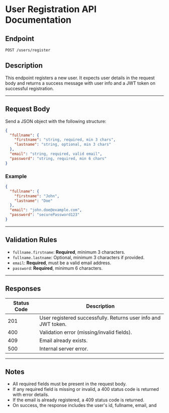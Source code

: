 # User Registration API Documentation

## Endpoint

```
POST /users/register
```

## Description

This endpoint registers a new user. It expects user details in the request body and returns a success message with user info and a JWT token on successful registration.

---

## Request Body

Send a JSON object with the following structure:

```json
{
  "fullname": {
    "firstname": "string, required, min 3 chars",
    "lastname": "string, optional, min 3 chars"
  },
  "email": "string, required, valid email",
  "password": "string, required, min 6 chars"
}
```

### Example

```json
{
  "fullname": {
    "firstname": "John",
    "lastname": "Doe"
  },
  "email": "john.doe@example.com",
  "password": "securePassword123"
}
```

---

## Validation Rules

- `fullname.firstname`: **Required**, minimum 3 characters.
- `fullname.lastname`: Optional, minimum 3 characters if provided.
- `email`: **Required**, must be a valid email address.
- `password`: **Required**, minimum 6 characters.

---

## Responses

| Status Code | Description                                 |
|-------------|---------------------------------------------|
| 201         | User registered successfully. Returns user info and JWT token. |
| 400         | Validation error (missing/invalid fields).  |
| 409         | Email already exists.                       |
| 500         | Internal server error.                      |

---

## Notes

- All required fields must be present in the request body.
- If any required field is missing or invalid, a 400 status code is returned with error details.
- If the email is already registered, a 409 status code is returned.
- On success, the response includes the user's id, fullname, email, and